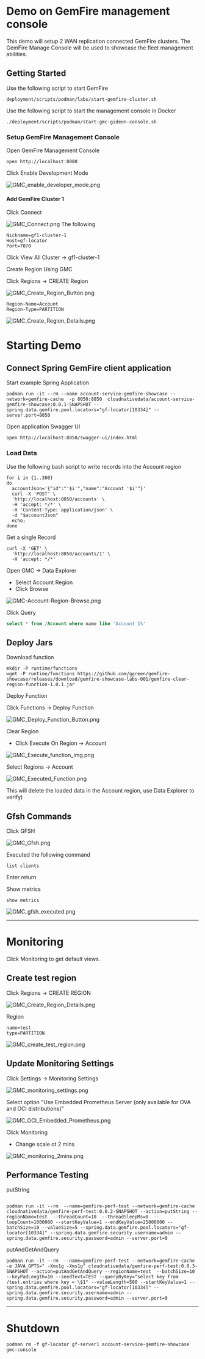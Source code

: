 # Demo on GemFire management console


This demo will setup 2 WAN replication connected GemFire clusters.
The GemFire Manage Console will be used to showcase the fleet
management abilities.


## Getting Started

Use the following script to start GemFire

```shell
deployment/scripts/podman/labs/start-gemfire-cluster.sh
```

Use the following script to start the management console in Docker

```shell
./deployment/scripts/podman/start-gmc-gideon-console.sh
```



### Setup GemFire Management Console

Open GemFire Management Console 

```shell
open http://localhost:8080
```

Click Enable Development Mode

![GMC_enable_developer_mode.png](img/GMC_enable_developer_mode.png)


#### Add GemFire Cluster 1

Click Connect

![GMC_Connect.png](img/GMC_Connect.png)
The following

```properties
Nickname=gf1-cluster-1
Host=gf-locator
Port=7070
```

Click View All Cluster -> gf1-cluster-1


Create Region Using GMC

Click Regions -> CREATE Region

![GMC_Create_Region_Button.png](img/GMC_Create_Region_Button.png)

```properties
Region-Name=Account
Region-Type=PARTITION
```

![GMC_Create_Region_Details.png](img/GMC_Create_Region_Details.png)

# Starting Demo


## Connect Spring GemFire client application

Start example Spring Application

```shell
podman run -it --rm --name account-service-gemfire-showcase --network=gemfire-cache  -p 8050:8050  cloudnativedata/account-service-gemfire-showcase:0.0.1-SNAPSHOT --spring.data.gemfire.pool.locators="gf-locator[10334]" --server.port=8050
```
Open application Swagger UI

```shell
open http://localhost:8050/swagger-ui/index.html
```

### Load Data

Use the following bash script to write records into the Account region

```shell
for i in {1..300} 
do
  accountJson='{"id":"'$i'","name":"Account '$i'"}'
  curl -X 'POST' \
  'http://localhost:8050/accounts' \
  -H 'accept: */*' \
  -H 'Content-Type: application/json' \
  -d "$accountJson"
  echo;  
done
```

Get a single Record

```shell
curl -X 'GET' \
  'http://localhost:8050/accounts/1' \
  -H 'accept: */*'
```


Open GMC -> Data Explorer


- Select Account Region
- Click Browse

![GMC-Account-Region-Browse.png](img/GMC-Account-Region-Browse.png)


Click Query

```sql
select * from /Account where name like 'Account 1%'
```


## Deploy Jars


Download function

```shell
mkdir -P runtime/functions
wget -P runtime/functions https://github.com/ggreen/gemfire-showcase/releases/download/gemfire-showcase-labs-001/gemfire-clear-region-function-1.0.1.jar
```
Deploy Function

Click Functions -> Deploy Function

![GMC_Deploy_Function_Button.png](img/GMC_Deploy_Function_Button.png)

Clear Region

- Click Execute On Region -> Account

![GMC_Execute_function_img.png](img/GMC_Execute_function_img.png)


Select Regions -> Account

![GMC_Executed_Function.png](img/GMC_Executed_Function.png)

This will delete the loaded data in the Account region, use Data Explorer to verify)

## Gfsh Commands

Click GFSH

![GMC_Gfsh.png](img/GMC_Gfsh.png)

Executed the following command

```shell
list clients
```
Enter return

Show metrics

```shell
show metrics
```

![GMC_gfsh_executed.png](img/GMC_gfsh_executed.png)

----------------------------------

# Monitoring

Click Monitoring to get default views.

## Create test region


Click Regions -> CREATE REGION

![GMC_Create_Region_Details.png](img/GMC_Create_Region_Details.png)


Region

```properties
name=test
type=PARTITION
```
![GMC_create_test_region.png](img/GMC_create_test_region.png)

## Update Monitoring Settings


Click Settings -> Monitoring Settings

![GMC_monitoring_settings.png](img/GMC_monitoring_settings.png)



Select option "Use Embedded Prometheus Server (only available for OVA and OCI distributions)"

![GMC_OCI_Embedded_Prometheus.png](img/GMC_OCI_Embedded_Prometheus.png)

Click Monitoring

- Change scale ot 2 mins

![GMC_monitoring_2mins.png](img/GMC_monitoring_2mins.png)

## Performance Testing

putString

```shell

podman run -it --rm  --name=gemfire-perf-test --network=gemfire-cache cloudnativedata/gemfire-perf-test:0.0.2-SNAPSHOT --action=putString --regionName=test  --threadCount=10  --threadSleepMs=0  --loopCount=1000000 --startKeyValue=1 --endKeyValue=25000000 --batchSize=10 --valueSize=5 --spring.data.gemfire.pool.locators="gf-locator[10334]" --spring.data.gemfire.security.username=admin --spring.data.gemfire.security.password=admin --server.port=0
```



putAndGetAndQuery

```shell
podman run -it --rm  --name=gemfire-perf-test --network=gemfire-cache -e JAVA_OPTS=" -Xmx1g -Xms1g" cloudnativedata/gemfire-perf-test:0.0.3-SNAPSHOT --action=putAndGetAndQuery --regionName=test  --batchSize=10 --keyPadLength=10 --seedText=TEST --queryByKey="select key from /test.entries where key = \$1" --valueLength=500 --startKeyValue=1 --spring.data.gemfire.pool.locators="gf-locator[10334]" --spring.data.gemfire.security.username=admin --spring.data.gemfire.security.password=admin --server.port=0
```



---

# Shutdown

```shell
podman rm -f gf-locator gf-server1 account-service-gemfire-showcase gmc-console
```

